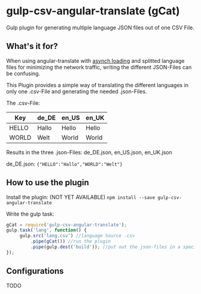 # gulp-csv-angular-translate (gCat)
Gulp plugin for generating multiple language JSON files out of one CSV File.

## What's it for?
When using angular-translate with [asynch loading](https://github.com/angular-translate/angular-translate/wiki/Asynchronous-loading) and splitted language files for minimizing the network traffic, writing the different JSON-Files can be confusing.

This Plugin provides a simple way of translating the different languages in only one .csv-File and generating the needed .json-Files.

The .csv-File:

Key | de_DE | en_US | en_UK
------------ | ------------- | ------------- | -------------
HELLO | Hallo | Hello | Hello
WORLD | Welt | World | World

Results in the three .json-Files: de_DE.json, en_US.json, en_UK.json

de_DE.json:
`{"HELLO":"Hallo","WORLD":"Welt"}`

## How to use the plugin

Install the plugin: 
(NOT YET AVAILABLE)
`npm install --save gulp-csv-angular-translate`

Write the gulp task:

```javascript
gCat = require('gulp-csv-angular-translate');
gulp.task('lang', function() {
     gulp.src('lang.csv') //language Source .csv
         .pipe(gCat()) //run the plugin
         .pipe(gulp.dest('build')); //put out the json-files in a specified folder
});
```

## Configurations

TODO